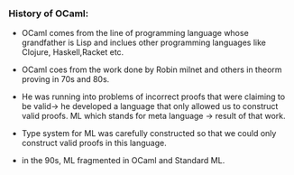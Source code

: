 ### History of OCaml:

- OCaml comes from the line of programming language whose grandfather is Lisp and inclues other programming languages like Clojure, Haskell,Racket etc.

- OCaml coes from the work done by Robin milnet and others in theorm proving in 70s and 80s.

- He was running into problems of incorrect proofs that were claiming to be valid-> he developed a language that only allowed us to construct valid proofs. ML which stands for meta language -> result of that work.

- Type system for ML was carefully constructed so that we could only construct valid proofs in this language.

- in the 90s, ML fragmented in OCaml and Standard ML.
